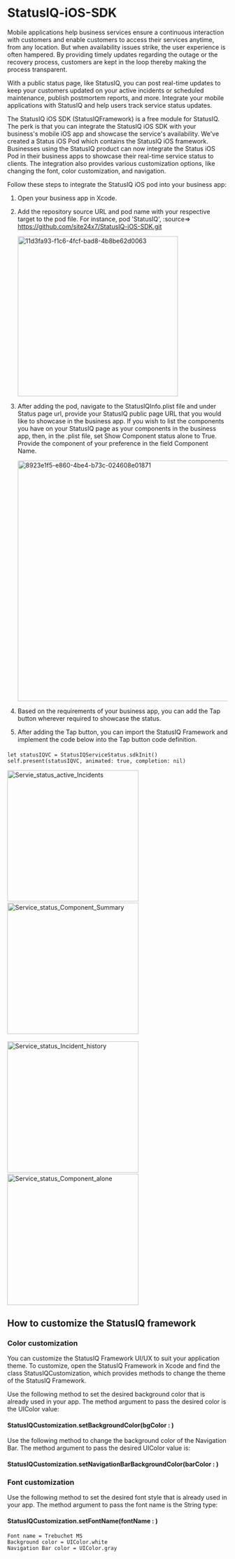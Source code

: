 # StatusIQ-iOS-SDK

Mobile applications help business services ensure a continuous interaction with customers and enable customers to access their services anytime, from any location. But when availability issues strike, the user experience is often hampered. By providing timely updates regarding the outage or the recovery process, customers are kept in the loop thereby making the process transparent.

With a public status page, like StatusIQ, you can post real-time updates to keep your customers updated on your active incidents or scheduled maintenance, publish postmortem reports, and more. Integrate your mobile applications with StatusIQ and help users track service status updates. 

The StatusIQ iOS SDK (StatusIQFramework) is a free module for StatusIQ. The perk is that you can integrate the StatusIQ iOS SDK with your business's mobile iOS app and showcase the service's availability. We've created a Status iOS Pod which contains the StatusIQ iOS framework. Businesses using the StatusIQ product can now integrate the Status iOS Pod in their business apps to showcase their real-time service status to clients. The integration also provides various customization options, like changing the font, color customization, and navigation.

Follow these steps to integrate the StatusIQ iOS pod into your business app:

1. Open your business app in Xcode. 
2. Add the repository source URL and pod name with your respective target to the pod file.
For instance, pod 'StatusIQ', :source=> https://github.com/site24x7/StatusIQ-iOS-SDK.git

	<img width="366" alt="11d3fa93-f1c6-4fcf-bad8-4b8be62d0063" src="https://user-images.githubusercontent.com/6861082/116873005-93a0d500-ac34-11eb-9360-5c162366e325.png">

3. After adding the pod, navigate to the StatusIQInfo.plist file and under Status page url, provide your StatusIQ public page URL that you would like to showcase in the business app. If you wish to list the components you have on your StatusIQ page as your components in the business app, then, in the .plist file, set Show Component status alone to True. Provide the component of your preference in the field Component Name.

	<img width="550" alt="8923e1f5-e860-4be4-b73c-024608e01871" src="https://user-images.githubusercontent.com/6861082/116873587-9223dc80-ac35-11eb-8b03-9c77be23b207.png">

4. Based on the requirements of your business app, you can add the Tap button wherever required to showcase the status.
5. After adding the Tap button, you can import the StatusIQ Framework and implement the code below into the Tap button code definition.

####
	let statusIQVC = StatusIQServiceStatus.sdkInit()
	self.present(statusIQVC, animated: true, completion: nil)

	
<img width="300" alt="Servie_status_active_Incidents" src="https://user-images.githubusercontent.com/98751716/161042665-5f9942d1-238d-46af-919a-4f2da47f3c60.png"> &nbsp;&nbsp;&nbsp;
<img width="300" alt="Service_status_Component_Summary" src="https://user-images.githubusercontent.com/98751716/161042682-bc4fc877-933b-4a30-8383-0d21e906de31.png">&nbsp;&nbsp;&nbsp;

<img width="300" alt="Service_status_Incident_history" src="https://user-images.githubusercontent.com/98751716/161042744-9d3116e9-16e9-47e0-91ee-7d8a8c36cc4e.png">&nbsp;&nbsp;&nbsp;
<img width="300" alt="Service_status_Component_alone" src="https://user-images.githubusercontent.com/98751716/161042842-d5bdbcc5-6635-4a2f-abee-ccea7d8c498d.png">

## How to customize the StatusIQ framework 

### Color customization

You can customize the StatusIQ Framework UI/UX to suit your application theme. To customize, open the StatusIQ Framework in Xcode and find the class StatusIQCustomization, which provides methods to change the theme of the StatusIQ Framework.

Use the following method to set the desired background color that is already used in your app. The method argument to pass the desired color is the UIColor value:

#### StatusIQCustomization.setBackgroundColor(bgColor : )
	
Use the following method to change the background color of the Navigation Bar. The method argument to pass the desired UIColor value is:

#### StatusIQCustomization.setNavigationBarBackgroundColor(barColor : )

### Font customization
	
Use the following method to set the desired font style that is already used in your app. The method argument to pass the font name is the String type:

#### StatusIQCustomization.setFontName(fontName : )

	Font name = Trebuchet MS
	Background color = UIColor.white
	Navigation Bar color = UIColor.gray
